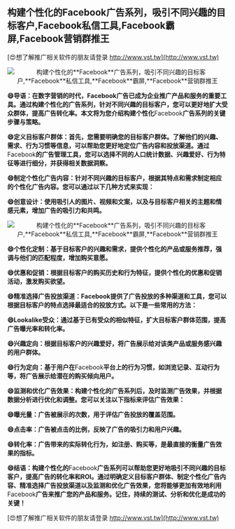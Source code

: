 ## **构建个性化的**Facebook**广告系列，吸引不同兴趣的目标客户,**Facebook**私信工具,**Facebook**霸屏,**Facebook**营销群推王**

[😍想了解推广相关软件的朋友请登录 http://www.vst.tw](http://www.vst.tw)

 <center><img src="https://vst.tw/MP4/tuiguang/png/4.png" alt="构建个性化的**Facebook**广告系列，吸引不同兴趣的目标客户,**Facebook**私信工具,**Facebook**霸屏,**Facebook**营销群推王"></center>

**😄导语：在数字营销的时代，**Facebook**广告已成为企业推广产品和服务的重要工具。通过构建个性化的广告系列，针对不同兴趣的目标客户，您可以更好地扩大受众群体，提高广告转化率。本文将为您介绍构建个性化**Facebook**广告系列的关键步骤与策略。**

**😄定义目标客户群体：首先，您需要明确您的目标客户群体。了解他们的兴趣、需求、行为习惯等信息，可以帮助您更好地定位广告内容和投放渠道。通过**Facebook**的广告管理工具，您可以选择不同的人口统计数据、兴趣爱好、行为特征等进行细分，并获得相关数据洞察。**

**😄制定个性化广告内容：针对不同兴趣的目标客户，根据其特点和需求制定相应的个性化广告内容。您可以通过以下几种方式来实现：**

**😄创意设计：使用吸引人的图片、视频和文案，以及与目标客户相关的主题和情感元素，增加广告的吸引力和共鸣。**

 <center><img src="https://vst.tw/MP4/tuiguang/png/8.png" alt="构建个性化的**Facebook**广告系列，吸引不同兴趣的目标客户,**Facebook**私信工具,**Facebook**霸屏,**Facebook**营销群推王"></center>

**😄个性化定制：基于目标客户的兴趣和需求，提供个性化的产品或服务推荐，强调与他们的匹配程度，增加购买意愿。**

**😄优惠和促销：根据目标客户的购买历史和行为特征，提供个性化的优惠和促销活动，激发购买欲望。**

**😄精准选择广告投放渠道：**Facebook**提供了广告投放的多种渠道和工具，您可以根据目标客户的特点选择最适合的投放方式。以下是一些常用的方法：**

**😄Lookalike受众：通过基于已有受众的相似特征，扩大目标客户群体范围，提高广告曝光率和转化率。**

**😄兴趣定向：根据目标客户的兴趣爱好，将广告展示给对该类产品或服务感兴趣的用户群体。**

**😄行为定向：基于用户在**Facebook**平台上的行为习惯，如浏览记录、互动行为等，将广告展示给潜在的购买倾向用户。**

**😄监测和优化广告效果：构建个性化的广告系列后，及时监测广告效果，并根据数据分析进行优化和调整。您可以关注以下指标来评估广告效果：**

**😄曝光量：广告被展示的次数，用于评估广告投放的覆盖范围。**

**😄点击率：广告被点击的比例，反映了广告的吸引力和用户兴趣。**

**😄转化率：广告带来的实际转化行为，如注册、购买等，是最直接的衡量广告效果的指标。**

**😄结语：构建个性化的**Facebook**广告系列可以帮助您更好地吸引不同兴趣的目标客户，提高广告的转化率和ROI。通过明确定义目标客户群体、制定个性化广告内容、精准选择广告投放渠道以及监测和优化广告效果，您将能够更加有效地利用**Facebook**广告来推广您的产品和服务。记住，持续的测试、分析和优化是成功的关键！**

[😍想了解推广相关软件的朋友请登录 http://www.vst.tw](http://www.vst.tw)



